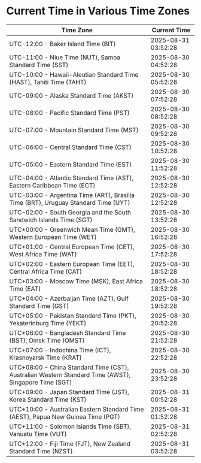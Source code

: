 # Current Time in Various Time Zones

| Time Zone | Current Time |
|-----------|--------------|
| UTC-12:00 - Baker Island Time (BIT) | 2025-08-31 03:52:28 |
| UTC-11:00 - Niue Time (NUT), Samoa Standard Time (SST) | 2025-08-30 04:52:28 |
| UTC-10:00 - Hawaii-Aleutian Standard Time (HAST), Tahiti Time (TAHT) | 2025-08-30 05:52:28 |
| UTC-09:00 - Alaska Standard Time (AKST) | 2025-08-30 07:52:28 |
| UTC-08:00 - Pacific Standard Time (PST) | 2025-08-30 08:52:28 |
| UTC-07:00 - Mountain Standard Time (MST) | 2025-08-30 09:52:28 |
| UTC-06:00 - Central Standard Time (CST) | 2025-08-30 10:52:28 |
| UTC-05:00 - Eastern Standard Time (EST) | 2025-08-30 11:52:28 |
| UTC-04:00 - Atlantic Standard Time (AST), Eastern Caribbean Time (ECT) | 2025-08-30 12:52:28 |
| UTC-03:00 - Argentina Time (ART), Brasília Time (BRT), Uruguay Standard Time (UYT) | 2025-08-30 12:52:28 |
| UTC-02:00 - South Georgia and the South Sandwich Islands Time (SGT) | 2025-08-30 13:52:28 |
| UTC±00:00 - Greenwich Mean Time (GMT), Western European Time (WET) | 2025-08-30 16:52:28 |
| UTC+01:00 - Central European Time (CET), West Africa Time (WAT) | 2025-08-30 17:52:28 |
| UTC+02:00 - Eastern European Time (EET), Central Africa Time (CAT) | 2025-08-30 18:52:28 |
| UTC+03:00 - Moscow Time (MSK), East Africa Time (EAT) | 2025-08-30 18:52:28 |
| UTC+04:00 - Azerbaijan Time (AZT), Gulf Standard Time (GST) | 2025-08-30 19:52:28 |
| UTC+05:00 - Pakistan Standard Time (PKT), Yekaterinburg Time (YEKT) | 2025-08-30 20:52:28 |
| UTC+06:00 - Bangladesh Standard Time (BST), Omsk Time (OMST) | 2025-08-30 21:52:28 |
| UTC+07:00 - Indochina Time (ICT), Krasnoyarsk Time (KRAT) | 2025-08-30 22:52:28 |
| UTC+08:00 - China Standard Time (CST), Australian Western Standard Time (AWST), Singapore Time (SGT) | 2025-08-30 23:52:28 |
| UTC+09:00 - Japan Standard Time (JST), Korea Standard Time (KST) | 2025-08-31 00:52:28 |
| UTC+10:00 - Australian Eastern Standard Time (AEST), Papua New Guinea Time (PGT) | 2025-08-31 01:52:28 |
| UTC+11:00 - Solomon Islands Time (SBT), Vanuatu Time (VUT) | 2025-08-31 02:52:28 |
| UTC+12:00 - Fiji Time (FJT), New Zealand Standard Time (NZST) | 2025-08-31 03:52:28 |
